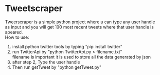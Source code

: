 # Tweetscraper
Tweerscraper is a simple python project where u can type any user handle as input and you will get 100 most recent tweets where that user handle is apeared.                                                                                                    
How to use:                                                                                                             
1. install python twitter tools by typing "pip install twitter"                                                           
2. run TwitterApi by "python TwitterApi.py > filename.txt"                                                                 
   filename is important it is used to store all the data generated by json                                                
3. after step 2, Type the user handle                                                                                      
4. Then run getTweet by "python getTweet.py"                                                                 
